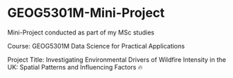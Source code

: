 # GEOG5301M-Mini-Project
Mini-Project conducted as part of my MSc studies

Course: GEOG5301M Data Science for Practical Applications 

Project Title: Investigating Environmental Drivers of Wildfire Intensity in the UK: Spatial Patterns and Influencing Factors 🔥
